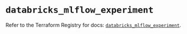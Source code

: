 # `databricks_mlflow_experiment`

Refer to the Terraform Registry for docs: [`databricks_mlflow_experiment`](https://registry.terraform.io/providers/databricks/databricks/1.57.0/docs/resources/mlflow_experiment).
